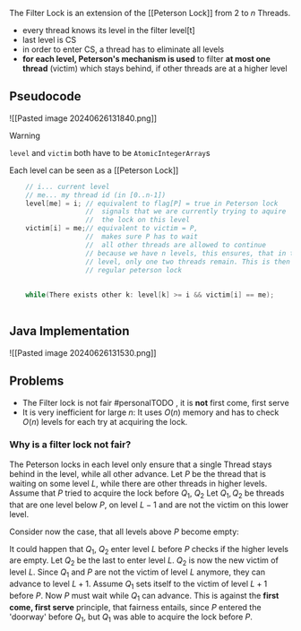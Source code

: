 The Filter Lock is an extension of the [[Peterson Lock]] from 2 to $n$ Threads.
- every thread knows its level in the filter level[t]
- last level is CS
- in order to enter CS, a thread has to eliminate all levels
- **for each level, Peterson's mechanism is used** to filter **at most one thread** (victim) which stays behind, if other threads are at a higher level
## Pseudocode
![[Pasted image 20240626131840.png]]
> [!Warning]
> `level` and `victim` both have to be `AtomicIntegerArray`s


Each level can be seen as a [[Peterson Lock]]
```java
	// i... current level
	// me... my thread id (in [0..n-1])
	level[me] = i; // equivalent to flag[P] = true in Peterson lock
				   //  signals that we are currently trying to aquire
				   //  the lock on this level
	victim[i] = me;// equivalent to victim = P, 
				   //  makes sure P has to wait
				   //  all other threads are allowed to continue
				   // because we have n levels, this ensures, that in the last 
				   // level, only one two threads remain. This is then a 
				   // regular peterson lock
				   
				   
	while(There exists other k: level[k] >= i && victim[i] == me);
	
```

## Java Implementation
 ![[Pasted image 20240626131530.png]]

## Problems
- The Filter lock is not fair #personalTODO , it is **not** first come, first serve
- It is very inefficient for large $n$: It uses $O(n)$ memory and has to check $O(n)$ levels for each try at acquiring the lock.

### Why is a filter lock not fair?
The Peterson locks in each level only ensure that a single Thread stays behind in the level, while all other advance. 
Let $P$ be the thread that is waiting on some level $L$, while there are other threads in higher levels. Assume that $P$ tried to acquire the lock before $Q_1$, $Q_2$
Let $Q_1, Q_2$ be threads that are one level below $P$, on level $L-1$ and are not the victim on this lower level.

Consider now the case, that all levels above $P$ become empty:

It could happen that $Q_1$, $Q_2$ enter level $L$ before $P$ checks if the higher levels are empty. Let $Q_2$ be the last to enter level $L$. $Q_2$ is now the new victim of level $L$. Since $Q_1$ and $P$ are not the victim of level $L$ anymore, they can advance to level $L + 1$. Assume $Q_1$ sets itself to the victim of level $L + 1$ before $P$. Now $P$ must wait while $Q_1$ can advance. This is against the **first come, first serve** principle, that fairness entails, since $P$ entered the 'doorway' before $Q_1$, but $Q_1$ was able to acquire the lock before $P$.[]()